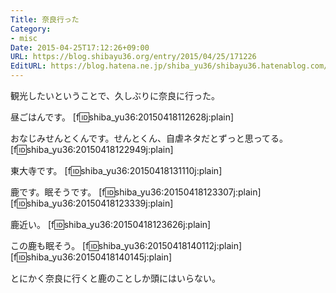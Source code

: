 ```yaml
---
Title: 奈良行った
Category:
- misc
Date: 2015-04-25T17:12:26+09:00
URL: https://blog.shibayu36.org/entry/2015/04/25/171226
EditURL: https://blog.hatena.ne.jp/shiba_yu36/shibayu36.hatenablog.com/atom/entry/8454420450092617592
---
```


観光したいということで、久しぶりに奈良に行った。

昼ごはんです。
[f:id:shiba_yu36:20150418112628j:plain]

おなじみせんとくんです。せんとくん、自虐ネタだとずっと思ってる。
[f:id:shiba_yu36:20150418122949j:plain]

東大寺です。
[f:id:shiba_yu36:20150418131110j:plain]

鹿です。眠そうです。
[f:id:shiba_yu36:20150418123307j:plain][f:id:shiba_yu36:20150418123339j:plain]

鹿近い。
[f:id:shiba_yu36:20150418123626j:plain]

この鹿も眠そう。
[f:id:shiba_yu36:20150418140112j:plain][f:id:shiba_yu36:20150418140145j:plain]


とにかく奈良に行くと鹿のことしか頭にはいらない。
